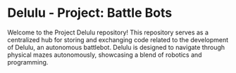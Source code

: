 # Delulu - Project: Battle Bots

Welcome to the Project Delulu repository! 
This repository serves as a centralized hub for storing and exchanging code related to the development of Delulu, an autonomous battlebot. 
Delulu is designed to navigate through physical mazes autonomously, showcasing a blend of robotics and programming.
